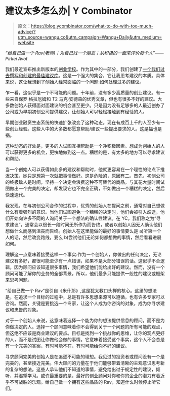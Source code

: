 # 建议太多怎么办| Y Combinator

> 原文：<https://blog.ycombinator.com/what-to-do-with-too-much-advice/?utm_source=wanqu.co&utm_campaign=Wanqu+Daily&utm_medium=website>

*“给自己做一个 Rav(老师)；为自己找一个朋友；从积极的一面来评价每个人”——Pirkei Avot*

我们最近宣布推出新版本的[创业学校](https://www.startupschool.org/)。作为其中的一部分，我们创建了[一个我们过去撰写和创建的最佳建议库](https://www.startupschool.org/library)。这是一个强大的集合，它让我思考建议的本质。具体来说，这让我想到了创始人经常面临的一个问题:如何处理过多的建议。

乍一看，这似乎是一个不可能的问题。十年前，没有多少高质量的创业建议。有一些来自保罗·格拉厄姆和 T2 马克·安德森的优秀文章，但也有很多不好的建议。大多数创始人获得面对面建议的机会甚至更少。只是因为没有足够多的人最近创办了公司或为早期初创公司提供建议，让创始人可以轻松接触到有经验的人。

早期创业融资生态系统的快速扩张改变了这种动态。现在有成百上千的人至少有一些创业经验。这些人中的大多数都愿意帮助/建议一些提出要求的人。这是福也是祸。

这种动态的好处是，更多的人试图互相帮助是一个净积极因素。想成为创始人的人可以获得更多的机会，更快地做到这一点。糟糕的是，有太多的地方可以寻求建议和帮助。

当一个创始人可以获得如此多的建议和帮助时，他就更容易在一个理性的论点下推迟决策，她只是想第一次就把事情做好。这是危险的，原因有二。首先，初创公司的终极敌人是时间，坚持一个决定会浪费这种不可替代的商品。与其花大量时间试图做出一个完美的决定，却发现它也不完全正确，不如做出一个糟糕的决定，然后快速迭代。

我发现，在与初创公司合作的过程中，优秀的创始人在提问之前，通常对自己想做什么有着强烈的意识。当他们试图避免一个糟糕的决定时，他们会被引入歧途，他们开始向许多不同的人询问关于一个想法的确认性建议。在 YC，我们称之为“寻求建议”，通常会以很长一段时间无所作为而告终，或者以创始人因无人确认他们想做什么而感到沮丧而告终。创始人在这里能做的最好的事情要么是 a)听第一个人的话，然后改变路线，要么 b)尝试他们无论如何都想做的事情，然后看看进展如何。

理解这一点意味着接受这样一个事实:作为一个创始人，你做出的任何决定，无论建议有多好，都很可能至少有一点错误，如果不是大部分错误的话。这似乎不合逻辑，因为顾问应该知道很多事情，我们希望他们能给出好的建议。然而，没有一个顾问可能了解你的业务的全部背景，所以，他们最多只能提供一般性的建议或框架来思考问题。

“给自己做一个 Rav”是引自《米什那》,这是犹太教口头禅的核心。这里的想法是，在追求一个目标的过程中，总是有许多思想来源可以遵循，也有许多专家可以咨询。然而，关键是要挑选一个专家，让这个人成为你咨询的对象，成为你寻求建议和忠告的对象。

对于一个创始人来说，这意味着选择一个能为你的想法提供信息的顾问，而不是为你做决定的人。选择一个顾问意味着你不会得到关于一个问题的所有可能的观点，但这绝不应该是商业建议的要点。目标是找到一个挑战你的思维，让你的观点更好的人，而不是试图让你做他会做的事情。它意味着接受这个事实，这个人不会总是有一个完美的答案，有时可能不在，有时可能给你不好的建议。

寻求顾问完美的创始人是在追逐不可能的理想。我见过的投资者或顾问没有一个是完美的，甚至接近完美。伟大顾问的力量在于他们能够带着清晰的主观意识思考新的复杂的想法。这些人承认他们不知道的事情，避免给出过于规定性的建议，倾听，并渴望学习。或许最重要的是，最好的创业顾问对你和你的企业的潜力有着近乎不可战胜的乐观。给自己做一个拥有这些品质的 Rav，知道什么时候停止听它们。